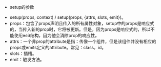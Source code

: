 * setup的参数
 - setup(props, context) / setup(props, {attrs, slots, emit})。
 - props：包含了props声明且传入的所有属性对象，setup中的props是响应式的，当传入新的prop时，它将被更新。但是，因为props是响应式的，所以不能使用es6结构，因为他会消除prop的响应性。
 - attrs：一个非prop的attribute是指：传像一个组件，但是该组件并没有相应的props或emits定义的attribute。常见：class，id。
 - slots：插槽。
 - emit：触发方法。
